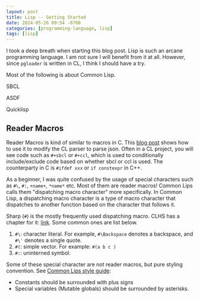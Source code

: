 ```yaml
---
layout: post
title: Lisp -- Getting Started
date: 2024-05-26 09:54 -0700
categories: [programming-language, lisp]
tags: [lisp]
---
```


I took a deep breath when starting this blog post. Lisp is such an arcane
programming language. I am not sure I will benefit from it at all. However,
since `pgloader` is written in CL, I think I should have a try.

Most of the following is about Common Lisp.

SBCL

ASDF

Quicklisp

## Reader Macros

Reader Macros is kind of similar to macros in C. This
[blog post](https://lisper.in/reader-macros) shows how to use it to modify the
CL parser to parse json. Often in a CL project, you will see code such as
`#+sbcl` or `#+ccl`, which is used to conditionally include/exclude code based
on whether sbcl or ccl is used. The counterparty in C is `#ifdef xxx` or
`if constexpr` in C++.

As a beginner, I was quite confused by the usage of special characters such as
`#\`, `#:`, `+name+`, `*name*` etc. Most of them are reader macros! Common Lips
calls them "dispatching macro character" more specifically. In Common Lisp, a
dispatching macro character is a type of macro character that dispatches to
another function based on the character that follows it.

Sharp (`#`) is the mostly frequently used dispatching macro. CLHS has a chapter
for it: [link](http://clhs.lisp.se/Body/02_dh.htm). Some common ones are list
below.

1. `#\`: character literal. For example, `#\Backspace` denotes a backspace, and
   `#\'` denotes a single quote.
2. `#(`: simple vector. For example: `#(a b c )`
3. `#:`: uninterned symbol.

Some of these special character are not reader macros, but pure styling
convention. See [Common Lips style guide](https://lisp-lang.org/style-guide/):

- Constants should be surrounded with plus signs
- Special variables (Mutable globals) should be surrounded by asterisks.
